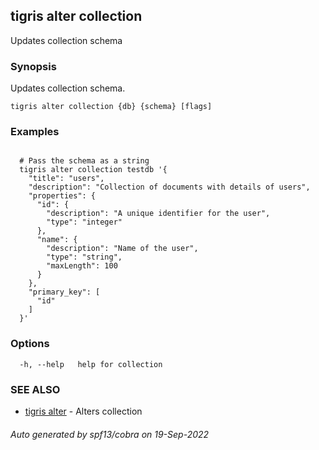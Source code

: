 ## tigris alter collection

Updates collection schema

### Synopsis

Updates collection schema.

```
tigris alter collection {db} {schema} [flags]
```

### Examples

```

  # Pass the schema as a string
  tigris alter collection testdb '{
	"title": "users",
	"description": "Collection of documents with details of users",
	"properties": {
	  "id": {
		"description": "A unique identifier for the user",
		"type": "integer"
	  },
	  "name": {
		"description": "Name of the user",
		"type": "string",
		"maxLength": 100
	  }
	},
	"primary_key": [
	  "id"
	]
  }'

```

### Options

```
  -h, --help   help for collection
```

### SEE ALSO

- [tigris alter](tigris_alter.md) - Alters collection

###### Auto generated by spf13/cobra on 19-Sep-2022
